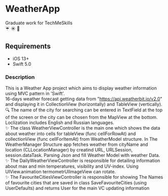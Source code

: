 # WeatherApp
Graduate work for TechMeSkills    
:umbrella: :sunny: :closed_umbrella: 

## Requirements
- iOS 13+   
- Swift 5.0

### Description   
This is a Weather App project which aims to display weather information using MVC pattern in 'Swift'.    
16-days weather forecast getting data from "https://api.weatherbit.io/v2.0" and displaying it in CollectionView (horizontally) and TableView (vertically).    
:mag:    The name of the city for searching can be entered in TextField at the top of the screen or the city can be chosen from the MapView at the bottom.    
Loclization includes English and Russian languages.    
:sparkles:    The class WeatherViewController is the main one which shows the data about weather into cells for tableView (func cellForRowAt) and collectionView (func cellForItemAt) from WeatherModel structure.
In The WeatherManager Structure app fetches weather from cityName and location (CLLocationManager) by creatind URL, URLSession, session.dataTask. Parsing Json and fill Weather Model with weather Data.    
:sparkles:    The DailyWeatherViewController is responsible for detailing information about max and min temperatures, visibility and UV-index. Using UIView.animation termometrUIImageView can rotate.    
:sparkles:    The FavouriteCitiesViewController is responsible for showing The Names of favourite cities that are saved in class SaveFavouriteCities (using UserDefaults) and returns User for the main VC updating information
